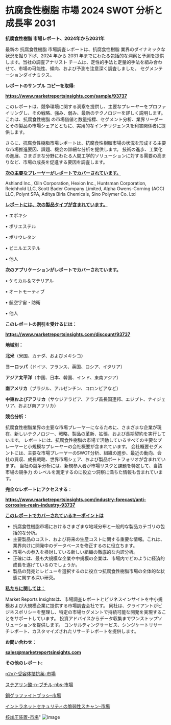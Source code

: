 # 抗腐食性樹脂 市場 2024 SWOT 分析と成長率 2031

<strong>抗腐食性樹脂 市場レポート、2024年から2031年</strong>

最新の 抗腐食性樹脂 市場調査レポートは、抗腐食性樹脂 業界のダイナミックな状況を掘り下げ、2024 年から 2031 年までにわたる包括的な洞察と予測を提供します。当社の調査アナリスト チームは、定性的手法と定量的手法を組み合わせて、市場の可能性、傾向、および予測を注意深く調査しました。 セグメンテーションダイナミクス。



<strong>レポートのサンプル コピーを取得:</strong> <a href=https://www.marketreportsinsights.com/sample/93737>

<strong><u>https://www.marketreportsinsights.com/sample/93737</u></strong></a>

このレポートは、競争環境に関する洞察を提供し、主要なプレーヤーをプロファイリングし、その戦略、強み、弱み、最新のテクノロジーを詳しく説明します。 これは、抗腐食性樹脂 の市場価値と数量指標、セグメント分析、業界リーダーとその製品の市場シェアとともに、実用的なインテリジェンスを利害関係者に提供します。

さらに、抗腐食性樹脂市場レポートは、抗腐食性樹脂市場の状況を形成する主要な市場推進要因、課題、機会の詳細な分析を提供します。 技術の進歩、工業化の進展、さまざまな分野にわたる人間工学的ソリューションに対する需要の高まりなど、市場の成長を促進する要因を調査します。



<strong><u>次の主要なプレーヤーがレポートでカバーされています。</u></strong>

Ashland Inc., Oiln Corporation, Hexion Inc., Huntsman Corporation, Reichhold LLC, Scott Bader Company Limited, Alpha Owens-Corning (AOC) LLC, Polynt SPA, Aditya Birla Chemicals, Sino Polymer Co. Ltd



<strong><u><b>レポートには、次の製品タイプが含まれています。</b></u></strong>

• エポキシ

• ポリエステル

• ポリウレタン

• ビニルエステル

• 他人



<strong><b>次のアプリケーションがレポートでカバーされています。</b></strong>

• ケミカル＆マテリアル

• オートモーティブ

• 航空宇宙・防衛

• 他人



<strong><b>このレポートの割引を受けるには：</b></strong><a href=https://www.marketreportsinsights.com/discount/93737>

<strong><u>https://www.marketreportsinsights.com/discount/93737</u></strong></a>



<strong>地域別：</strong>



<strong>北米</strong>（米国、カナダ、およびメキシコ）



<strong>ヨーロッパ</strong>（ドイツ、フランス、英国、ロシア、イタリア）



<strong>アジア太平洋</strong>（中国、日本、韓国、インド、東南アジア）



<strong>南アメリカ</strong>（ブラジル、アルゼンチン、コロンビアなど）



<strong>中東およびアフリカ</strong>（サウジアラビア、アラブ首長国連邦、エジプト、ナイジェリア、および南アフリカ）



<strong>競合分析：</strong>

抗腐食性樹脂業界の主要な市場プレーヤーになるために、さまざまな企業が現在、新しいテクノロジー、戦略、製品の革新、拡張、および長期契約を実行しています。 レポートには、抗腐食性樹脂の市場で活動しているすべての主要なプレーヤーと小規模なプレーヤーの会社概要が含まれています。 会社概要セグメントには、主要な市場プレーヤーのSWOT分析、組織の進歩、最近の動向、会社の買収、成長戦略、世界市場シェア、および製品ポートフォリオが含まれています。 当社の競争分析には、新規参入者が市場リスクと課題を特定して、当該市場の競争力 のレベルを測定するのに役立つ洞察に満ちた情報も含まれています。



<strong>完全なレポートにアクセスする</strong>：

<a href=https://www.marketreportsinsights.com/industry-forecast/anti-corrosive-resin-industry-93737>

<strong><u>https://www.marketreportsinsights.com/industry-forecast/anti-corrosive-resin-industry-93737</u></strong></a>



<strong><u><b>このレポートでカバーされているキーポイントは</b></u></strong>
<ul>
  <li>抗腐食性樹脂市場におけるさまざまな地域分布と一般的な製品カテゴリの包括的な分析。</li>
  <li>主要製品のコスト、および将来の生産コストに関する重要な情報。これは、業界向けに開発中のデータベースを修正するのに役立ちます。</li>
  <li>市場への参入を検討している新しい組織の徹底的な内訳分析。</li>
  <li>正確には、最も大規模な企業や中規模の企業は、市場内でどのように経済的成長を遂げているのでしょうか。</li>
  <li>製品の発売とレビューを選択するのに役立つ抗腐食性樹脂市場の全体的な状態に関する深い研究。</li>
</ul>


<strong><u><b>私たちに関しては：</b></u></strong>

Market Reports Insightsは、市場調査レポートとビジネスインサイトを中小規模および大規模企業に提供する市場調査会社です。 同社は、クライアントがビジネスポリシーを整理し、特定の市場セグメントで持続可能な開発を実現することをサポートしています。 投資アドバイスからデータ収集までワンストップソリューションを提供します。 コンサルティングサービス、シンジケートリサーチレポート、カスタマイズされたリサーチレポートを提供します。



<strong><b>お問い合わせ</b></strong>：

<a href=mailto:sales@marketreportsinsights.com>

<strong><u>sales@marketreportsinsights.com</u></strong></a>



<strong>その他のレポート:</strong>

<a href=https://www.linkedin.com/pulse/p2x7-受容体拮抗薬-市場-2023-年のダイナミクスとビジネストレンド-uwejf/>p2x7-受容体拮抗薬-市場</a>

<a href=https://www.linkedin.com/pulse/ステアリン酸-n-ブチル-nbs-市場-2023-総利益と主要ベンダー-tokcf/>ステアリン酸-n-ブチル-nbs-市場</a>

<a href=https://www.linkedin.com/pulse/銅グラファイトブラシ-市場-2023-収益と成長ドライバー-2030-analytics-achievers-24-analysis-dtphf/>銅グラファイトブラシ-市場</a>

<a href=https://www.linkedin.com/pulse/イントラネットセキュリティの脆弱性スキャン-市場-2023-最新の-cagr-dqm9f/>イントラネットセキュリティの脆弱性スキャン-市場</a>

<a href=https://www.linkedin.com/pulse/核加圧装置-市場-2023-推進要因と成長機会-2030-analytics-achievers-24-analysis-vthff/>核加圧装置-市場</a>"
![image](https://github.com/gayatriri2/Market-Trends/assets/166717496/7c3762cd-998a-4c25-8845-e34cc4f0be2f)
